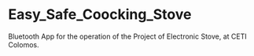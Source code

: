 # Easy_Safe_Coocking_Stove

Bluetooth App for the operation of the Project of Electronic Stove, at CETI Colomos.
